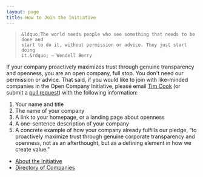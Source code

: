 ```yaml
---
layout: page
title: How to Join the Initiative
---
```

<blockquote>

    &ldquo;The world needs people who see something that needs to be done and
    start to do it, without permission or advice. They just start doing
    it.&rdquo; — Wendell Berry

</blockquote>

If your company proactively maximizes trust through genuine transparency and
openness, you are an open company, full stop. You don't need our permission or
advice. That said, if you would like to join with like-minded companies in the
Open Company Initiative, please email [Tim
Cook](mailto:tim@saxifrageschool.org) (or submit a [pull
request](https://github.com/opencompany/opencompany.github.io/blob/master/directory/index.html))
with the following information:

  1. Your name and title
  1. The name of your company
  1. A link to your homepage, or a landing page about openness
  1. A one-sentence description of your company
  1. A concrete example of how your company already fulfills our pledge,
     &ldquo;to proactively maximize trust through genuine corporate 
     transparency and openness, not as an afterthought, but as a defining 
     element in how we create value.&rdquo;

<div class="next-steps nav">
    <ul>
        <li><a href="/about/">About the Initiative</a></li>
        <li><a href="/directory/">Directory of Companies</a></li>
    </ul>
</div>
